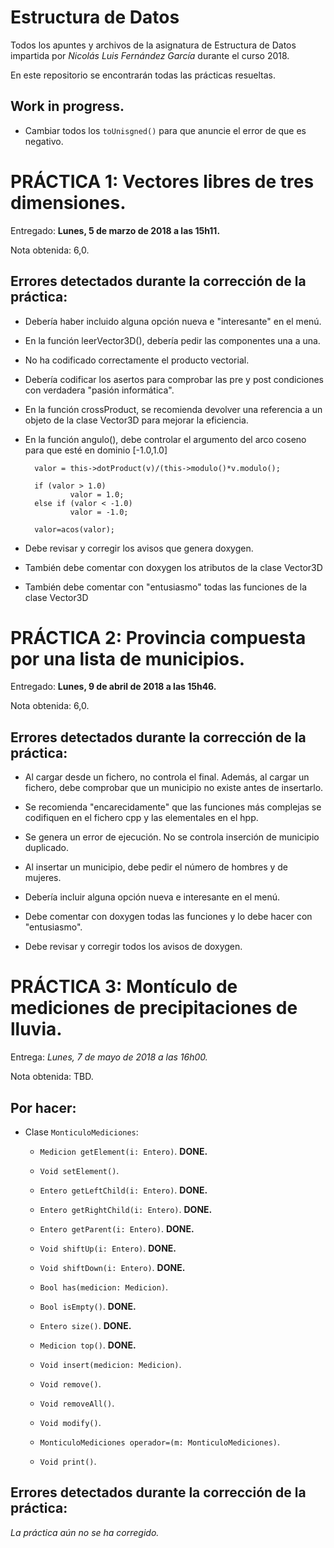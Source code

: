 # Estructura de Datos
Todos los apuntes y archivos de la asignatura de Estructura de Datos impartida por _Nicolás Luis Fernández García_ durante el curso 2018.

En este repositorio se encontrarán todas las prácticas resueltas.

## Work in progress.

+ Cambiar todos los `toUnisgned()` para que anuncie el error de que es negativo.

# PRÁCTICA 1: Vectores libres de tres dimensiones.

Entregado: **Lunes, 5 de marzo de 2018 a las 15h11.**

Nota obtenida: 6,0.

## Errores detectados durante la corrección de la práctica:

+ Debería haber incluido alguna opción nueva e "interesante" en el menú.

+ En la función leerVector3D(), debería pedir las componentes una a una.

+ No ha codificado correctamente el producto vectorial.

+ Debería codificar los asertos para comprobar las pre y post condiciones con verdadera "pasión informática".

+ En la función crossProduct, se recomienda devolver una referencia a un objeto de la clase Vector3D para mejorar la eficiencia.

+ En la función angulo(), debe controlar el argumento del arco coseno para que esté en dominio [-1.0,1.0]

        valor = this->dotProduct(v)/(this->modulo()*v.modulo();

        if (valor > 1.0)
                valor = 1.0;
        else if (valor < -1.0)
                valor = -1.0;
        
        valor=acos(valor);

+ Debe revisar y corregir los avisos que genera doxygen.

+ También debe comentar con doxygen los atributos de la clase Vector3D

+ También debe comentar con "entusiasmo" todas las funciones de la clase Vector3D

# PRÁCTICA 2: Provincia compuesta por una lista de municipios.

Entregado: **Lunes, 9 de abril de 2018 a las 15h46.**

Nota obtenida: 6,0.

## Errores detectados durante la corrección de la práctica:

+ Al cargar desde un fichero, no controla el final.
Además, al cargar un fichero, debe comprobar que un municipio no existe antes de insertarlo.

+ Se recomienda "encarecidamente" que las funciones más complejas se codifiquen en el fichero cpp y las elementales en el hpp.

+ Se genera un error de ejecución. No se controla inserción de municipio duplicado.

+ Al insertar un municipio, debe pedir el número de hombres y de mujeres.

+ Debería incluir alguna opción nueva e interesante en el menú.

+ Debe comentar con doxygen todas las funciones y lo debe hacer con "entusiasmo".

+ Debe revisar y corregir todos los avisos de doxygen.

# PRÁCTICA 3: Montículo de mediciones de precipitaciones de lluvia.

Entrega: _Lunes, 7 de mayo de 2018 a las 16h00._

Nota obtenida: TBD.

## Por hacer:

+ Clase `MonticuloMediciones`:

	+ `Medicion getElement(i: Entero)`. **DONE.**
	+ `Void setElement()`.
	+ `Entero getLeftChild(i: Entero)`. **DONE.**
	+ `Entero getRightChild(i: Entero)`. **DONE.**
	+ `Entero getParent(i: Entero)`. **DONE.**
	+ `Void shiftUp(i: Entero)`. **DONE.**
	+ `Void shiftDown(i: Entero)`. **DONE.**
	+ `Bool has(medicion: Medicion)`.

	+ `Bool isEmpty()`. **DONE.**
	+ `Entero size()`. **DONE.**
	+ `Medicion top()`. **DONE.**

	+ `Void insert(medicion: Medicion)`.
	+ `Void remove()`.
	+ `Void removeAll()`.
	+ `Void modify()`.

	+ `MonticuloMediciones operador=(m: MonticuloMediciones)`.

	+ `Void print()`.

## Errores detectados durante la corrección de la práctica:

*La práctica aún no se ha corregido.*